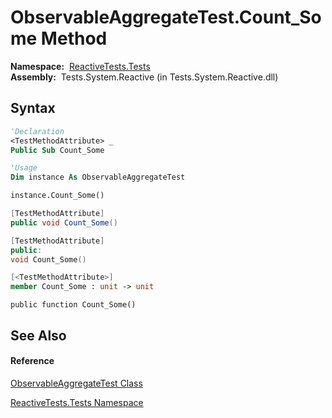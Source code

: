 # ObservableAggregateTest.Count\_Some Method

**Namespace:**  [ReactiveTests.Tests](ReactiveTests.Tests\ReactiveTests.Tests.md)  
**Assembly:**  Tests.System.Reactive (in Tests.System.Reactive.dll)

## Syntax

```vb
'Declaration
<TestMethodAttribute> _
Public Sub Count_Some
```

```vb
'Usage
Dim instance As ObservableAggregateTest

instance.Count_Some()
```

```csharp
[TestMethodAttribute]
public void Count_Some()
```

```c++
[TestMethodAttribute]
public:
void Count_Some()
```

```fsharp
[<TestMethodAttribute>]
member Count_Some : unit -> unit 
```

```jscript
public function Count_Some()
```

## See Also

#### Reference

[ObservableAggregateTest Class](ObservableAggregateTest\ObservableAggregateTest.md)

[ReactiveTests.Tests Namespace](ReactiveTests.Tests\ReactiveTests.Tests.md)




